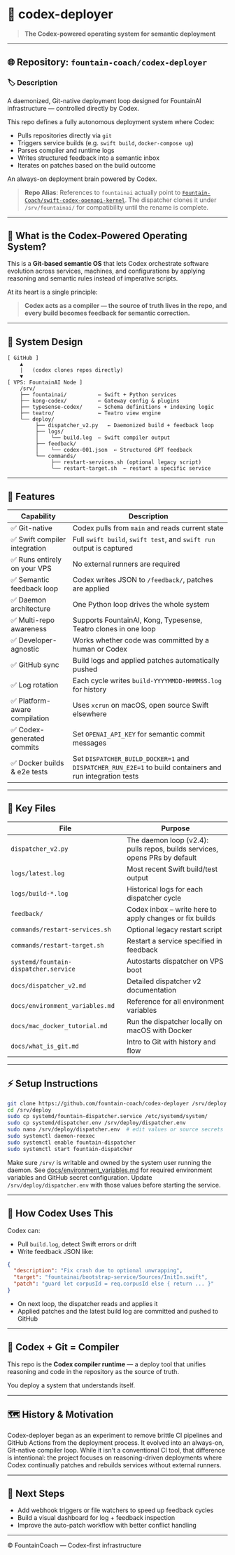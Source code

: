 # 🧠 codex-deployer

> **The Codex-powered operating system for semantic deployment**

---

## 🌐 Repository: `fountain-coach/codex-deployer`

### 🏷️ Description

A daemonized, Git-native deployment loop designed for FountainAI infrastructure — controlled directly by Codex.

This repo defines a fully autonomous deployment system where Codex:
- Pulls repositories directly via `git`
- Triggers service builds (e.g. `swift build`, `docker-compose up`)
- Parses compiler and runtime logs
- Writes structured feedback into a semantic inbox
- Iterates on patches based on the build outcome

An always-on deployment brain powered by Codex.

> **Repo Alias**: References to `fountainai` actually point to
> [`Fountain-Coach/swift-codex-openapi-kernel`](https://github.com/Fountain-Coach/swift-codex-openapi-kernel).
> The dispatcher clones it under `/srv/fountainai/` for compatibility until the
> rename is complete.

---

## 🧠 What is the Codex-Powered Operating System?

This is a **Git-based semantic OS** that lets Codex orchestrate software evolution across services, machines, and configurations by applying reasoning and semantic rules instead of imperative scripts.

At its heart is a single principle:

> **Codex acts as a compiler — the source of truth lives in the repo, and every build becomes feedback for semantic correction.**

---

## 🧩 System Design

```
[ GitHub ]
    ▲
    |   (codex clones repos directly)
    ▼
[ VPS: FountainAI Node ]
    /srv/
    ├── fountainai/          ← Swift + Python services
    ├── kong-codex/          ← Gateway config & plugins
    ├── typesense-codex/     ← Schema definitions + indexing logic
    ├── teatro/              ← Teatro view engine
    └── deploy/
         ├── dispatcher_v2.py   ← Daemonized build + feedback loop
         ├── logs/
         │    └── build.log  ← Swift compiler output
         ├── feedback/
         │    └── codex-001.json  ← Structured GPT feedback
         └── commands/
              ├── restart-services.sh (optional legacy script)
              └── restart-target.sh  ← restart a specific service
```

---

## 🚀 Features

| Capability | Description |
|------------|-------------|
| ✅ Git-native | Codex pulls from `main` and reads current state |
| ✅ Swift compiler integration | Full `swift build`, `swift test`, and `swift run` output is captured |
| ✅ Runs entirely on your VPS | No external runners are required |
| ✅ Semantic feedback loop | Codex writes JSON to `/feedback/`, patches are applied |
| ✅ Daemon architecture | One Python loop drives the whole system |
| ✅ Multi-repo awareness | Supports FountainAI, Kong, Typesense, Teatro clones in one loop |
| ✅ Developer-agnostic | Works whether code was committed by a human or Codex |
| ✅ GitHub sync | Build logs and applied patches automatically pushed |
| ✅ Log rotation | Each cycle writes `build-YYYYMMDD-HHMMSS.log` for history |
| ✅ Platform-aware compilation | Uses `xcrun` on macOS, open source Swift elsewhere |
| ✅ Codex-generated commits | Set `OPENAI_API_KEY` for semantic commit messages |
| ✅ Docker builds & e2e tests | Set `DISPATCHER_BUILD_DOCKER=1` and `DISPATCHER_RUN_E2E=1` to build containers and run integration tests |

---

## 📂 Key Files

| File | Purpose |
|------|---------|
| `dispatcher_v2.py` | The daemon loop (v2.4): pulls repos, builds services, opens PRs by default |
| `logs/latest.log` | Most recent Swift build/test output |
| `logs/build-*.log` | Historical logs for each dispatcher cycle |
| `feedback/` | Codex inbox – write here to apply changes or fix builds |
| `commands/restart-services.sh` | Optional legacy restart script |
| `commands/restart-target.sh` | Restart a service specified in feedback |
| `systemd/fountain-dispatcher.service` | Autostarts dispatcher on VPS boot |
| `docs/dispatcher_v2.md` | Detailed dispatcher v2 documentation |
| `docs/environment_variables.md` | Reference for all environment variables |
| `docs/mac_docker_tutorial.md` | Run the dispatcher locally on macOS with Docker |
| `docs/what_is_git.md` | Intro to Git with history and flow |

---

## ⚡ Setup Instructions

```bash
git clone https://github.com/fountain-coach/codex-deployer /srv/deploy
cd /srv/deploy
sudo cp systemd/fountain-dispatcher.service /etc/systemd/system/
sudo cp systemd/dispatcher.env /srv/deploy/dispatcher.env
sudo nano /srv/deploy/dispatcher.env  # edit values or source secrets
sudo systemctl daemon-reexec
sudo systemctl enable fountain-dispatcher
sudo systemctl start fountain-dispatcher
```

Make sure `/srv/` is writable and owned by the system user running the daemon.
See [docs/environment_variables.md](docs/environment_variables.md) for required
environment variables and GitHub secret configuration. Update
`/srv/deploy/dispatcher.env` with those values before starting the service.

---

## 🧠 How Codex Uses This

Codex can:

- Pull `build.log`, detect Swift errors or drift
- Write feedback JSON like:

```json
{
  "description": "Fix crash due to optional unwrapping",
  "target": "fountainai/bootstrap-service/Sources/InitIn.swift",
  "patch": "guard let corpusId = req.corpusId else { return ... }"
}
```

- On next loop, the dispatcher reads and applies it
- Applied patches and the latest build log are committed and pushed to GitHub

---

## 🧠 Codex + Git = Compiler

This repo is the **Codex compiler runtime** — a deploy tool that unifies reasoning and code in the repository as the source of truth.

You deploy a system that understands itself.

---

## 🗺️ History & Motivation

Codex-deployer began as an experiment to remove brittle CI pipelines and GitHub Actions from the deployment process. It evolved into an always-on, Git-native compiler loop. While it isn't a conventional CI tool, that difference is intentional: the project focuses on reasoning-driven deployments where Codex continually patches and rebuilds services without external runners.

---

## 🏁 Next Steps

- Add webhook triggers or file watchers to speed up feedback cycles
- Build a visual dashboard for log + feedback inspection
- Improve the auto-patch workflow with better conflict handling

---

© FountainCoach — Codex-first infrastructure
